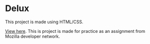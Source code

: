 # Delux

This project is made using HTML/CSS.

[View here](https://codija.github.io/delux/).
This is project is made for practice as an assignment from Mozilla developer network.